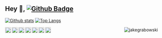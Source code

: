 ## Hey 👋, [![Github Badge](https://img.shields.io/badge/-jakegrabowski-grey?style=flat&logo=github&logoColor=white&link=https://github.com/jakegrabowski/)](https://www.github.com/jakegrabowski/)

<!--
**jakegrabowski/jakegrabowski** is a ✨ _special_ ✨ repository because its `README.md` (this file) appears on your GitHub profile.

Here are some ideas to get you started:

- 🔭 I’m currently working on ...
- 🌱 I’m currently learning ...
- 👯 I’m looking to collaborate on ...
- 🤔 I’m looking for help with ...
- 💬 Ask me about ...
- 📫 How to reach me: ...
- 😄 Pronouns: ...
- ⚡ Fun fact: ...

-->

[![Github stats](https://github-readme-stats.vercel.app/api?username=jakegrabowski&show_icons=true&include_all_commits=true)](https://github.com/jakegrabowski/github-readme-stats)
[![Top Langs](https://github-readme-stats.vercel.app/api/top-langs/?username=jakegrabowski&layout=compact)](https://github.com/jakegrabowski/github-readme-stats)

<p>
  <img src="https://cdn.simpleicons.org/typescript" alt="Typescript" align="left" width="19" height="19" />
  <img src="https://cdn.simpleicons.org/nodedotjs" alt="Node" align="left" width="19" height="19" />
  <img src="https://cdn.simpleicons.org/python" alt="Python" align="left" width="19" height="19" />
  <img src="https://cdn.simpleicons.org/amazonaws" alt="AWS" align="left" width="19" height="19" />
  <img src="https://cdn.simpleicons.org/awsfargate" alt="AWS Fargate" align="left" width="19" height="19" />
  <img src="https://cdn.simpleicons.org/awslambda" alt="AWS Lambda" align="left" width="19" height="19" />
  <img src="https://cdn.simpleicons.org/akamai" alt="Akamai Linode" align="left" width="19" height="19" />

  <img src="https://komarev.com/ghpvc/?username=jakegrabowski" align="right" alt="jakegrabowski" />
</p>
<!-- TODO https://github.com/simple-icons/simple-icons/blob/master/slugs.md -->
